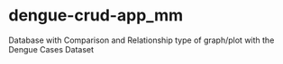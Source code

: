 # dengue-crud-app_mm
Database with Comparison and Relationship type of graph/plot with the Dengue Cases Dataset
